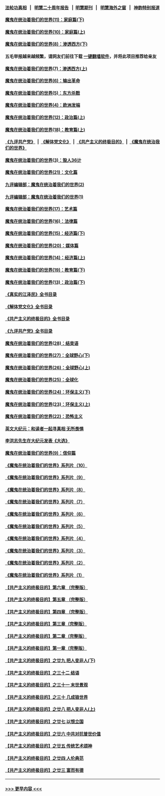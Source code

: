 #### [法轮功真相](https://github.com/gfw-breaker/truth/blob/master/README.md?t=0) &nbsp;&nbsp;|&nbsp;&nbsp; [明慧二十周年报告](https://github.com/gfw-breaker/mh-reports/blob/master/README.md?t=0) &nbsp;&nbsp;|&nbsp;&nbsp;[明慧期刊](https://github.com/gfw-breaker/mh-qikan) &nbsp;&nbsp;|&nbsp;&nbsp; [明慧海外之窗](https://github.com/gfw-breaker/mh-news/blob/master/README.md?t=0) &nbsp;&nbsp;|&nbsp;&nbsp; [神韵特别报道](https://github.com/gfw-breaker/mh-news/blob/master/shenyun.md?t=0)
#### [魔鬼在统治着我们的世界(11)：家庭篇(下)](../pages/nsc422/n10440961.md?t=12310043) 
#### [魔鬼在统治着我们的世界(10)：家庭篇(上)](../pages/nsc422/n10435448.md?t=12310043) 
#### [魔鬼在统治着我们的世界(8)：渗透西方(下)](../pages/nsc422/n10429603.md?t=12310043) 
#### 五毛举报越来越频繁，请网友们前往下载 [一键翻墙软件](https://github.com/gfw-breaker/ssr-accounts)，并将此项目推荐给亲友
#### [魔鬼在统治着我们的世界(7)：渗透西方(上)](../pages/nsc422/n10426013.md?t=12310043) 
#### [魔鬼在统治着我们的世界(6)：输出革命](../pages/nsc422/n10421536.md?t=12310043) 
#### [魔鬼在统治着我们的世界(5)：东方杀戮](../pages/nsc422/n10417707.md?t=12310043) 
#### [魔鬼在统治着我们的世界(4)：欧洲发端](../pages/nsc422/n10414890.md?t=12310043) 
#### [魔鬼在统治着我们的世界(12)：政治篇(上)](../pages/nsc422/n10444576.md?t=12310043) 
#### [魔鬼在统治着我们的世界(18)：教育篇(上)](../pages/nsc422/n10526970.md?t=12310043) 
#### [《九评共产党》](https://github.com/begood0513/9ping.md/blob/master/README.md) &nbsp;|&nbsp; [《解体党文化》](../../../../jtdwh.md/blob/master/README.md)  &nbsp;|&nbsp; [《共产主义的终极目的》](../../../../gczydzjmd.md/blob/master/README.md) &nbsp;|&nbsp; [《魔鬼在统治我们的世界》](../../../../mgztzwmdsj.md/blob/master/README.md) 
#### [魔鬼在统治着我们的世界(3)：毁人36计](../pages/nsc422/n10411583.md?t=12310043) 
#### [魔鬼在统治着我们的世界(21)：文化篇](../pages/nsc422/n10597706.md?t=12310043) 
#### [九评编辑部：魔鬼在统治着我们的世界(2)](../pages/nsc422/n10410036.md?t=12310043) 
#### [九评编辑部：魔鬼在统治着我们的世界(1)](../pages/nsc422/n10406825.md?t=12310043) 
#### [魔鬼在统治着我们的世界(17)：艺术篇](../pages/nsc422/n10499093.md?t=12310043) 
#### [魔鬼在统治着我们的世界(16)：法律篇](../pages/nsc422/n10485969.md?t=12310043) 
#### [魔鬼在统治着我们的世界(15)：经济篇(下)](../pages/nsc422/n10469975.md?t=12310043) 
#### [魔鬼在统治着我们的世界(20)：媒体篇](../pages/nsc422/n10586579.md?t=12310043) 
#### [魔鬼在统治着我们的世界(14)：经济篇(上)](../pages/nsc422/n10457370.md?t=12310043) 
#### [魔鬼在统治着我们的世界(19)：教育篇(下)](../pages/nsc422/n10564808.md?t=12310043) 
#### [魔鬼在统治着我们的世界(13)：政治篇(下)](../pages/nsc422/n10448270.md?t=12310043) 
#### [《真实的江泽民》全书目录](../pages/nsc422/n13721399.md?t=12310043) 
#### [《解体党文化》全书目录](../pages/nsc422/n13721157.md?t=12310043) 
#### [《共产主义的终极目的》全书目录](../pages/nsc422/n13721048.md?t=12310043) 
#### [《九评共产党》全书目录](../pages/nsc422/n13708085.md?t=12310043) 
#### [魔鬼在统治着我们的世界(28)：结束语](../pages/nsc422/n10936246.md?t=12310043) 
#### [魔鬼在统治着我们的世界(27)：全球野心(下)](../pages/nsc422/n10928319.md?t=12310043) 
#### [魔鬼在统治着我们的世界(26)：全球野心(上)](../pages/nsc422/n10900318.md?t=12310043) 
#### [魔鬼在统治着我们的世界(25)：全球化](../pages/nsc422/n10788205.md?t=12310043) 
#### [魔鬼在统治着我们的世界(24)：环保主义(下)](../pages/nsc422/n10695307.md?t=12310043) 
#### [魔鬼在统治着我们的世界(23)：环保主义(上)](../pages/nsc422/n10688613.md?t=12310043) 
#### [魔鬼在统治着我们的世界(22)：恐怖主义](../pages/nsc422/n10614727.md?t=12310043) 
#### [英文大纪元：和读者一起寻真相 无所畏惧](../pages/nsc422/n12542027.md?t=12310043) 
#### [李洪志先生在大纪元发表《大选》](../pages/nsc422/n12534746.md?t=12310043) 
#### [魔鬼在统治着我们的世界(9)：信仰篇](../pages/nsc422/n10432159.md?t=12310043) 
#### [《魔鬼在统治着我们的世界》系列片（10）](../pages/nsc422/n12292670.md?t=12310043) 
#### [《魔鬼在统治着我们的世界》系列片（9）](../pages/nsc422/n12290859.md?t=12310043) 
#### [《魔鬼在统治着我们的世界》系列片（8）](../pages/nsc422/n12287445.md?t=12310043) 
#### [《魔鬼在统治着我们的世界》系列片（7）](../pages/nsc422/n12283425.md?t=12310043) 
#### [《魔鬼在统治着我们的世界》系列片（6）](../pages/nsc422/n12282314.md?t=12310043) 
#### [《魔鬼在统治着我们的世界》系列片（5）](../pages/nsc422/n12281419.md?t=12310043) 
#### [《魔鬼在统治着我们的世界》系列片（4）](../pages/nsc422/n12274024.md?t=12310043) 
#### [《魔鬼在统治着我们的世界》系列片（3）](../pages/nsc422/n12271322.md?t=12310043) 
#### [《魔鬼在统治着我们的世界》系列片（2）](../pages/nsc422/n12269049.md?t=12310043) 
#### [《魔鬼在统治着我们的世界》系列片（1）](../pages/nsc422/n12267575.md?t=12310043) 
#### [【共产主义的终极目的】第六章 （完整版）](../pages/nsc422/n11428913.md?t=12310043) 
#### [【共产主义的终极目的】第五章 （完整版）](../pages/nsc422/n11428912.md?t=12310043) 
#### [【共产主义的终极目的】第四章 （完整版）](../pages/nsc422/n11428907.md?t=12310043) 
#### [【共产主义的终极目的】第三章（完整版）](../pages/nsc422/n11428848.md?t=12310043) 
#### [【共产主义的终极目的】第二章（完整版）](../pages/nsc422/n11428831.md?t=12310043) 
#### [【共产主义的终极目的】第一章（完整版）](../pages/nsc422/n11417651.md?t=12310043) 
#### [【共产主义的终极目的】之廿九 把人变非人(下)](../pages/nsc422/n11344140.md?t=12310043) 
#### [【共产主义的终极目的】之三十二 结语](../pages/nsc422/n11360535.md?t=12310043) 
#### [【共产主义的终极目的】之三十一 末世景观](../pages/nsc422/n11351129.md?t=12310043) 
#### [【共产主义的终极目的】之三十 几成狼世界](../pages/nsc422/n11348280.md?t=12310043) 
#### [【共产主义的终极目的】之廿八 把人变非人(上)](../pages/nsc422/n11340492.md?t=12310043) 
#### [【共产主义的终极目的】之廿七 以恨立国](../pages/nsc422/n11336944.md?t=12310043) 
#### [【共产主义的终极目的】之廿六 中共对抗普世价值](../pages/nsc422/n11324785.md?t=12310043) 
#### [【共产主义的终极目的】之廿五 传统艺术颂神](../pages/nsc422/n11296396.md?t=12310043) 
#### [【共产主义的终极目的】之廿四 人伦典范](../pages/nsc422/n11296397.md?t=12310043) 
#### [【共产主义的终极目的】之廿三 富而有德](../pages/nsc422/n11283598.md?t=12310043) 

----
#### [ >>> 更早内容 <<< ](../indexes/nsc422-earlier.md)
